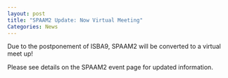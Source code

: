 ```yaml
---
layout: post
title: "SPAAM2 Update: Now Virtual Meeting"
Categories: News
---
```


Due to the postponement of ISBA9, SPAAM2 will be converted to a virtual meet up!

Please see details on the SPAAM2 event page for updated information.